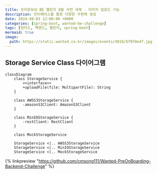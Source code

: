 ```yaml
---
title: 프리온보딩 BE 챌린지 8월 사전 과제 - 이미지 업로드 기능
description: 인터페이스를 통한 다양한 구현체 생성
date: 2024-08-03 12:00:00 +0000
categories: [spring-boot, wanted-be-challenge]
tags: [원티드, 백엔드, 챌린지, spring-boot]
mermaid: true
image:
  path: https://static.wanted.co.kr/images/events/4818/6f9f8e47.jpg
---
```


## Storage Service Class 다이어그램

```mermaid
classDiagram
    class StorageService {
        <<interface>>
        +uploadFile(file: MultipartFile): String
    }

    class AWSS3StorageService {
        -amazonS3Client: AmazonS3Client
    }

    class MinIOStorageService {
        -restClient: RestClient
    }

    class MockStorageService

    StorageService <|.. AWSS3StorageService
    StorageService <|.. MinIOStorageService
    StorageService <|.. MockStorageService
```


{% linkpreview "https://github.com/cmsong111/Wanted-PreOnBoarding-Backend-Challenge" %}
